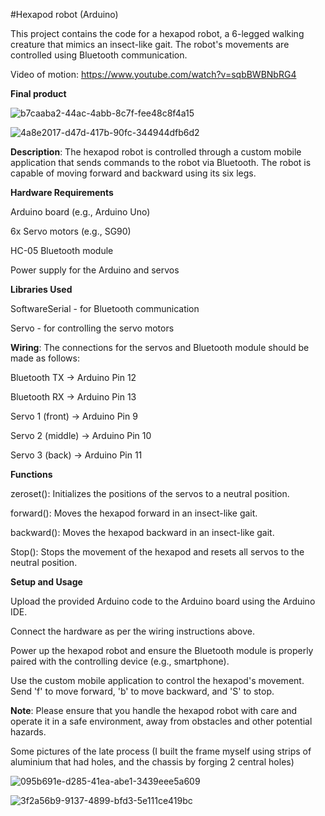 #Hexapod robot (Arduino)

This project contains the code for a hexapod robot, a 6-legged walking creature that mimics an insect-like gait. The robot's movements are controlled using Bluetooth communication.

Video of motion:
https://www.youtube.com/watch?v=sqbBWBNbRG4

**Final product**

![b7caaba2-44ac-4abb-8c7f-fee48c8f4a15](https://github.com/x-Bloodlust-x/Hexapod-robot-Arduino-/assets/127997008/6b334b80-2a11-49a8-93eb-3cf015e22223)



![4a8e2017-d47d-417b-90fc-344944dfb6d2](https://github.com/x-Bloodlust-x/Hexapod-robot-Arduino-/assets/127997008/fb0896cd-5150-447a-af53-79546eb4afe2)


**Description**: The hexapod robot is controlled through a custom mobile application that sends commands to the robot via Bluetooth. The robot is capable of moving forward and backward using its six legs.

**Hardware Requirements**

Arduino board (e.g., Arduino Uno)

6x Servo motors (e.g., SG90)

HC-05 Bluetooth module

Power supply for the Arduino and servos

**Libraries Used**

SoftwareSerial - for Bluetooth communication

Servo - for controlling the servo motors

**Wiring**: The connections for the servos and Bluetooth module should be made as follows:

Bluetooth TX  -> Arduino Pin 12

Bluetooth RX  -> Arduino Pin 13

Servo 1 (front) -> Arduino Pin 9

Servo 2 (middle) -> Arduino Pin 10

Servo 3 (back) -> Arduino Pin 11

**Functions**

zeroset(): Initializes the positions of the servos to a neutral position.

forward(): Moves the hexapod forward in an insect-like gait.

backward(): Moves the hexapod backward in an insect-like gait.

Stop(): Stops the movement of the hexapod and resets all servos to the neutral position.

**Setup and Usage**

Upload the provided Arduino code to the Arduino board using the Arduino IDE.

Connect the hardware as per the wiring instructions above.

Power up the hexapod robot and ensure the Bluetooth module is properly paired with the controlling device (e.g., smartphone).

Use the custom mobile application to control the hexapod's movement. Send 'f' to move forward, 'b' to move backward, and 'S' to stop.

**Note**: Please ensure that you handle the hexapod robot with care and operate it in a safe environment, away from obstacles and other potential hazards.

Some pictures of the late process (I built the frame myself using strips of aluminium that had holes, and the chassis by forging 2 central holes)

![095b691e-d285-41ea-abe1-3439eee5a609](https://github.com/x-Bloodlust-x/Hexapod-robot-Arduino-/assets/127997008/fac3a9f9-a10e-4bd5-9ff4-7e0e5023a866)

![3f2a56b9-9137-4899-bfd3-5e111ce419bc](https://github.com/x-Bloodlust-x/Hexapod-robot-Arduino-/assets/127997008/85d78968-ce61-4e84-88db-b746da15492f)


